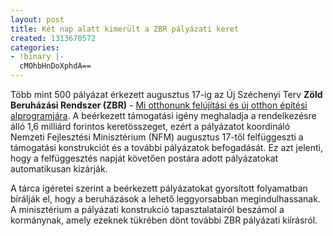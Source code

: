```yaml
---
layout: post
title: Két nap alatt kimerült a ZBR pályázati keret
created: 1313670572
categories:
- !binary |-
  cMOhbHnDoXphdA==
---
```

<div class="cikk-lead"><p>Több mint 500 pályázat érkezett augusztus 17-ig az Új Széchenyi Terv <strong>Zöld Beruházási Rendszer (ZBR)</strong> - <a href="http://www.goldconsulting.eu/palyazatok/zoldgazdasag/%E2%80%9Emi-otthonunk-felujitasi-es-uj-otthon-epitesi-alprogram%E2%80%9D">Mi otthonunk felújítási és új otthon építési alprogramjára</a>. A beérkezett támogatási igény meghaladja a rendelkezésre álló 1,6 milliárd forintos keretösszeget, ezért a pályázatot koordináló Nemzeti Fejlesztési Minisztérium (NFM) augusztus 17-től felfüggeszti a támogatási konstrukciót és a további pályázatok befogadását. Ez azt jelenti, hogy a felfüggesztés napját követően postára adott pályázatokat automatikusan kizárják.</p></div><p>A tárca ígéretei szerint a beérkezett pályázatokat gyorsított folyamatban bírálják el, hogy a beruházások a lehető leggyorsabban megindulhassanak. A minisztérium a pályázati konstrukció tapasztalatairól beszámol a kormánynak, amely ezeknek tükrében dönt további ZBR pályázati kiírásról.</p>
